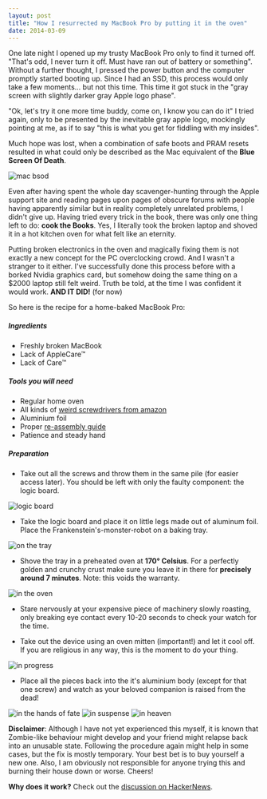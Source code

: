 ```yaml
---
layout: post
title: "How I resurrected my MacBook Pro by putting it in the oven"
date: 2014-03-09
---
```



One late night I opened up my trusty MacBook Pro only to find it turned off. "That's odd, I never turn it off. Must have ran out of battery or something". Without a further thought, I pressed the power button and the computer promptly started booting up. Since I had an SSD, this process would only take a few moments... but not this time. This time it got stuck in the "gray screen with slightly darker gray Apple logo phase".

"Ok, let's try it one more time buddy, come on, I know you can do it" I tried again, only to be presented by the inevitable gray apple logo, mockingly pointing at me, as if to say "this is what you get for fiddling with my insides".

Much hope was lost, when a combination of safe boots and PRAM resets resulted in what could only be described as the Mac equivalent of the **Blue Screen Of Death**.

<img class="image" src="{{ site.url }}/media/how-to-bake-a-mac/bsod.jpg" alt="mac bsod" title=":(" />

Even after having spent the whole day scavenger-hunting through the Apple support site and reading pages upon pages of obscure forums with people having apparently similar but in reality completely unrelated problems, I didn't give up. Having tried every trick in the book, there was only one thing left to do: **cook the Books**. Yes, I literally took the broken laptop and shoved it in a hot kitchen oven for what felt like an eternity.

Putting broken electronics in the oven and magically fixing them is not exactly a new concept for the PC overclocking crowd. And I wasn't a stranger to it either. I've successfully done this process before with a borked Nvidia graphics card, but somehow doing the same thing on a $2000 laptop still felt weird. Truth be told, at the time I was confident it would work. **AND IT DID!** <span class="text-tiny">(for now)</span>

So here is the recipe for a home-baked MacBook Pro: 

##### Ingredients
* Freshly broken MacBook
* Lack of AppleCare&trade;
* Lack of Care&trade;

##### Tools you will need
* Regular home oven
* All kinds of [weird screwdrivers from amazon](http://www.amazon.co.uk/dp/B006X3ZVU2/ref=pe_385721_37986871_TE_item)
* Aluminium foil
* Proper [re-assembly guide](http://www.ifixit.com/Device/Mac_Laptop)
* Patience and steady hand

##### Preparation

* Take out all the screws and throw them in the same pile (for easier access later). You should be left with only the faulty component: the logic board.

<img class="image" src="{{ site.url }}/media/how-to-bake-a-mac/logic-board.jpg" alt="logic board" title="on the table" />

* Take the logic board and place it on little legs made out of aluminum foil. Place the Frankenstein's-monster-robot on a baking tray.

<img class="image" src="{{ site.url }}/media/how-to-bake-a-mac/tray.jpg" alt="on the tray" title="on the tray" />

* Shove the tray in a preheated oven at **170&deg; Celsius**. For a perfectly golden and crunchy crust make sure you leave it in there for **precisely around 7 minutes**. Note: this voids the warranty.

<img class="image" src="{{ site.url }}/media/how-to-bake-a-mac/oven.jpg" alt="in the oven" title="in the oven" />

* Stare nervously at your expensive piece of machinery slowly roasting, only breaking eye contact every 10-20 seconds to check your watch for the time.

* Take out the device using an oven mitten (important!) and let it cool off. If you are religious in any way, this is the moment to do your thing.

<img class="image" src="{{ site.url }}/media/how-to-bake-a-mac/wait.jpg" alt="in progress" title="in progress" />

* Place all the pieces back into the it's aluminium body (except for that one screw) and watch as your beloved companion is raised from the dead!

<img class="image" src="{{ site.url }}/media/how-to-bake-a-mac/moment.jpg" alt="in the hands of fate" title="in the hands of fate" />

<img class="image" src="{{ site.url }}/media/how-to-bake-a-mac/load.jpg" alt="in suspense" title="in suspense" />

<img class="image" src="{{ site.url }}/media/how-to-bake-a-mac/success.jpg" alt="in heaven" title="in heaven" />


**Disclaimer**: Although I have not yet experienced this myself, it is known that Zombie-like behaviour might develop and your friend might relapse back into an unusable state. Following the procedure again might help in some cases, but the fix is mostly temporary. Your best bet is to buy yourself a new one. Also, I am obviously not responsible for anyone trying this and burning their house down or worse. Cheers!


**Why does it work?** Check out the [discussion on HackerNews](https://news.ycombinator.com/item?id=7371908).

